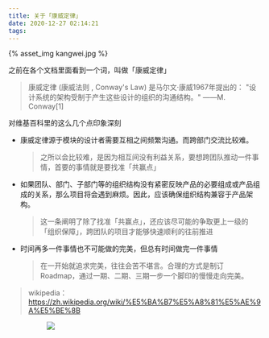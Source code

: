 ```yaml
---
title: 关于「康威定律」
date: 2020-12-27 02:14:21
tags:
---
```


<p style="width:90%;marign:0 auto">
{% asset_img kangwei.jpg %}
</p>

之前在各个文档里面看到一个词，叫做「康威定律」
> 康威定律 (康威法则 , Conway's Law) 是马尔文·康威1967年提出的：
> "设计系统的架构受制于产生这些设计的组织的沟通结构。"
> ——M. Conway[1]

对维基百科里的这么几个点印象深刻

- 康威定律源于模块的设计者需要互相之间频繁沟通。而跨部门交流比较难。
  > 之所以会比较难，是因为相互间没有利益关系，要想跨团队推动一件事情，首要的事情就是要找准「共赢点」

- 如果团队、部门、子部门等的组织结构没有紧密反映产品的必要组成或产品组成的关系，那么项目将会遇到麻烦。因此，应该确保组织结构兼容于产品架构。
  > 这一条阐明了除了找准「共赢点」，还应该尽可能的争取更上一级的「组织保障」，跨团队的项目才能够快速顺利的往前推进

- 时间再多一件事情也不可能做的完美，但总有时间做完一件事情
  > 在一开始就追求完美，往往会苦不堪言。合理的方式是制订Roadmap，通过一期、二期、三期一步一个脚印的慢慢走向完美。


> wikipedia： https://zh.wikipedia.org/wiki/%E5%BA%B7%E5%A8%81%E5%AE%9A%E5%BE%8B



<div style="width:70%;margin:auto">
<img src='http://muchstudy.com/2020/04/04/聊聊一线开发的基本素养/公众号二维码.gif'>
</div>